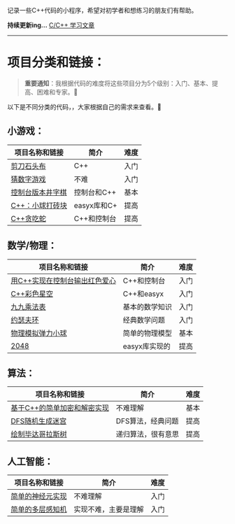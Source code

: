 记录一些C++代码的小程序，希望对初学者和想练习的朋友们有帮助。

**持续更新ing...**
[C/C++ 学习文章](https://blog.csdn.net/m0_53061304/article/details/130640258?spm=1001.2014.3001.5501)

___________________________________________________________________________________________________________________________________________________

# 项目分类和链接：

> **重要通知**：我根据代码的难度将这些项目分为5个级别：入门、基本、提高、困难和专家。🤖

以下是不同分类的代码，，大家根据自己的需求来查看。🥳
## 小游戏：
|项目名称和链接| 简介 |难度|
|--|--|--|
|[剪刀石头布](https://mp.weixin.qq.com/s?__biz=Mzg4Mjg0MTA3Ng==&mid=2247484900&idx=2&sn=d69d5c446933256e5283716a66930467&chksm=cf51c17ff826486965d7997a203958da997f810cc28f0bf5045599ecb44afdd1b606f22bea21&token=1156806420&lang=zh_CN#rd)|C++|入门|
|[猜数字游戏](https://mp.weixin.qq.com/s?__biz=Mzg4Mjg0MTA3Ng==&mid=2247485028&idx=2&sn=4a9d463628cf07fdacfba440cfb02802&chksm=cf51c2fff8264be93a3d1d286e4f28eddbd21fd3dd36bfec387a3ca5c04ce459cecae21a8da5&token=204888754&lang=zh_CN#rd)|不难|入门|
| [控制台版本井字棋](https://mp.weixin.qq.com/s?__biz=Mzg4Mjg0MTA3Ng==&mid=2247484966&idx=1&sn=48a5a9aa5b243877adb8609bd2d4e587&chksm=cf51c2bdf8264bab6ae7ab2c0951ef3a6a0401989433858285f0839132d2be49bfbf18ca6a70&token=1156806420&lang=zh_CN#rd)|控制台和C++|基本|
| [C++：小球打砖块](https://blog.csdn.net/m0_53061304/article/details/130549510?csdn_share_tail=%7B%22type%22:%22blog%22,%22rType%22:%22article%22,%22rId%22:%22130549510%22,%22source%22:%22m0_53061304%22%7D) | easyx库和C+ | 提高
|[C++贪吃蛇](https://blog.csdn.net/m0_53061304/article/details/119761241)|C++和控制台|提高|

## 数学/物理：
|项目名称和链接| 简介 |难度|
|--|--|--|
|[用C++实现在控制台输出红色爱心](https://blog.csdn.net/m0_53061304/article/details/129961707)|C++和控制台|入门|
|[C++彩色星空](https://blog.csdn.net/m0_53061304/article/details/130408604?spm=1001.2014.3001.5501)|C++和easyx|入门|
|[九九乘法表](https://mp.weixin.qq.com/s?__biz=Mzg4Mjg0MTA3Ng==&mid=2247485012&idx=1&sn=a906e40eeae907f892b6f713689f74dd&chksm=cf51c2cff8264bd994f857c3f3a98bd2c09069f4c2400d74c5e7f901c6b24df193997ba90e3c&token=233144306&lang=zh_CN#rd)|基本的数学知识|入门|
|[约瑟夫环](https://mp.weixin.qq.com/s?__biz=Mzg4Mjg0MTA3Ng==&mid=2247485012&idx=2&sn=e97d49cef71bcea76ea584e51e50ed0e&chksm=cf51c2cff8264bd9dc5cfea34676ef052cc2b74095c50eff22a29f81b3f7c1343bb7c50f23ee&token=233144306&lang=zh_CN#rd)|经典数学问题|入门|
|[物理模拟弹力小球](https://mp.weixin.qq.com/s?__biz=Mzg4Mjg0MTA3Ng==&mid=2247485114&idx=2&sn=9c084800886612ee8ff3b3945e5debf3&chksm=cf51c221f8264b375c429177d4a0db412a4b112aca2522a68dd0481d8362ea648d7b3dd8e2e7&token=1152235140&lang=zh_CN#rd)|简单的物理模型|基本|
|[2048](https://mp.weixin.qq.com/s?__biz=Mzg4Mjg0MTA3Ng==&mid=2247485547&idx=3&sn=2c89ae3d1b11517020f749519aa29694&chksm=cf51ccf0f82645e66eed693d35bcc72f1054209339b8ec5107cb72d926d7dd8e9d6962799736&token=282776157&lang=zh_CN#rd)|easyx库实现的|提高|

## 算法：
|项目名称和链接| 简介 |难度|
|--|--|--|
|[基于C++的简单加密和解密实现](https://mp.weixin.qq.com/s?__biz=Mzg4Mjg0MTA3Ng==&mid=2247485130&idx=2&sn=c51cedf072aa58a3a2005568172a88bd&chksm=cf51c251f8264b477821120029258e9e973fb76f544e24296b5922c8350a2692c797f9676141&token=1779458344&lang=zh_CN#rd)|不难理解|基本|
|[DFS随机生成迷宫](https://mp.weixin.qq.com/s?__biz=Mzg4Mjg0MTA3Ng==&mid=2247485086&idx=2&sn=a8cfe7a829219c754689dc6f4824e18d&chksm=cf51c205f8264b1394087ec87d828dfd237adc2cbba5b856b8c703259ea8d0c2218b78575b8c&token=1152235140&lang=zh_CN#rd)|DFS算法，经典问题|提高|
|[绘制毕达哥拉斯树](https://mp.weixin.qq.com/s?__biz=Mzg4Mjg0MTA3Ng==&mid=2247485386&idx=2&sn=5a60cf591f3645e35adb359ee605a559&chksm=cf51c351f8264a4733504e436882f920d05bb5624bcca919b3b7a1039d136884530651326a1a&token=1841266144&lang=zh_CN#rd)|递归算法，很有意思|提高|

## 人工智能：
|项目名称和链接| 简介 |难度|
|--|--|--|
|[简单的神经元实现](https://mp.weixin.qq.com/s?__biz=Mzg4Mjg0MTA3Ng==&mid=2247484988&idx=1&sn=c0d52ecbe76f712782a8d72a0dca80c0&chksm=cf51c2a7f8264bb1bca54823e02ed63d29f5776dcd6112bfb9e3dad3c3ae0e3e3f22aee59ff1&token=233144306&lang=zh_CN#rd)|不难理解|入门|
|[简单的多层感知机](https://mp.weixin.qq.com/s?__biz=Mzg4Mjg0MTA3Ng==&mid=2247485014&idx=1&sn=7ee6391c7cde2022d9f039c768db6c90&chksm=cf51c2cdf8264bdb694c1e37a07df4083ba452c342eea953bb10d9ba12c6f8933dc0d74b0db9&scene=178&cur_album_id=2903570892306513922#rd)|实现不难，主要是理解|入门|

